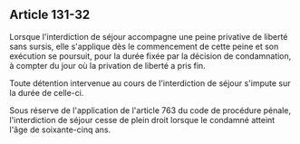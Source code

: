 Article 131-32
----
Lorsque l'interdiction de séjour accompagne une peine privative de liberté sans
sursis, elle s'applique dès le commencement de cette peine et son exécution se
poursuit, pour la durée fixée par la décision de condamnation, à compter du jour
où la privation de liberté a pris fin.

Toute détention intervenue au cours de l'interdiction de séjour s'impute sur la
durée de celle-ci.

Sous réserve de l'application de l'article 763 du code de procédure pénale,
l'interdiction de séjour cesse de plein droit lorsque le condamné atteint l'âge
de soixante-cinq ans.
